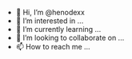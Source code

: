 - 👋 Hi, I’m @henodexx
- 👀 I’m interested in ...
- 🌱 I’m currently learning ...
- 💞️ I’m looking to collaborate on ...
- 📫 How to reach me ...

<!---
henodexx/henodexx is a ✨ special ✨ repository because its `README.md` (this file) appears on your GitHub profile.
You can click the Preview link to take a look at your changes.
--->

